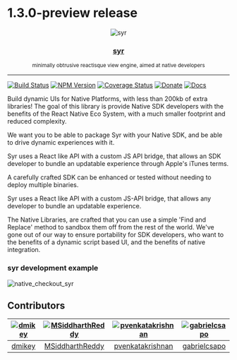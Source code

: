 # 1.3.0-preview release

<div align="center">
  <img src="https://user-images.githubusercontent.com/328000/29147428-d6619ef2-7d1b-11e7-9cbd-286b7ae5fe49.png" alt="syr" title="syr">
  <h3> <a href="https://dmikey.github.io/syr">syr</a> </h3>
  <small>minimally obtrusive reactisque view engine, aimed at native developers</small>
  <hr/>
</div>

[![Build Status](https://travis-ci.org/dmikey/syr.svg?branch=master)](https://travis-ci.org/dmikey/syr)
[![NPM Version](https://img.shields.io/npm/v/syr.svg)](https://npmjs.org/package/syr)
[![Coverage Status](https://coveralls.io/repos/github/dmikey/syr/badge.svg?branch=master)](https://coveralls.io/github/dmikey/syr?branch=master)
[![Donate](https://img.shields.io/badge/Donate-PayPal-green.svg)](https://www.paypal.me/dmikey)
[![Docs](https://img.shields.io/badge/docs-1.3.0-blue.svg?style=flat)](https://dmikey.github.io/syr)

Build dynamic UIs for Native Platforms, with less than 200kb of extra libraries! The goal of this library is provide Native SDK developers with the benefits of the React Native Eco System, with a much smaller footprint and reduced complexity.

We want you to be able to package Syr with your Native SDK, and be able to drive dynamic experiences with it.

Syr uses a React like API with a custom JS API bridge, that allows an SDK developer to bundle an updatable experience through Apple's iTunes terms.

A carefully crafted SDK can be enhanced or tested without needing to deploy multiple binaries.

Syr uses a React like API with a custom JS-API bridge, that allows any developer to bundle an updatable experience.

The Native Libraries, are crafted that you can use a simple 'Find and Replace' method to sandbox them off from the rest of the world. We've gone out of our way to ensure portability for SDK developers, who want to the benefits of a dynamic script based UI, and the benefits of native integration.

### syr development example

![native_checkout_syr](https://user-images.githubusercontent.com/328000/33408997-0ceecb7e-d52e-11e7-8f63-ca2f984751f7.gif)


## Contributors

[<img alt="dmikey" src="https://avatars3.githubusercontent.com/u/328000?v=4&s=117 width=117">](https://github.com/dmikey) |[<img alt="MSiddharthReddy" src="https://avatars3.githubusercontent.com/u/17309023?v=4&s=117 width=117">](https://github.com/MSiddharthReddy) |[<img alt="pvenkatakrishnan" src="https://avatars2.githubusercontent.com/u/2745959?v=4&s=117 width=117">](https://github.com/pvenkatakrishnan) |[<img alt="gabrielcsapo" src="https://avatars0.githubusercontent.com/u/1854811?v=4&s=117 width=117">](https://github.com/gabrielcsapo) |
:---:|:---:|:---:|:---:|
[dmikey](https://github.com/dmikey)|[MSiddharthReddy](https://github.com/MSiddharthReddy)|[pvenkatakrishnan](https://github.com/pvenkatakrishnan)|[gabrielcsapo](https://github.com/gabrielcsapo)|
